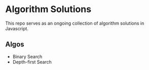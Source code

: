 # Algorithm Solutions

This repo serves as an ongoing collection of algorithm solutions in Javascript.

## Algos

- Binary Search
- Depth-first Search
